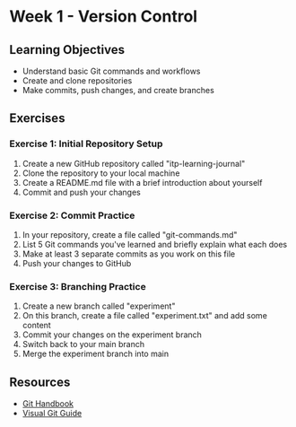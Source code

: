 # Week 1 - Version Control

## Learning Objectives

- Understand basic Git commands and workflows
- Create and clone repositories
- Make commits, push changes, and create branches

## Exercises

### Exercise 1: Initial Repository Setup

1. Create a new GitHub repository called "itp-learning-journal"
2. Clone the repository to your local machine
3. Create a README.md file with a brief introduction about yourself
4. Commit and push your changes

### Exercise 2: Commit Practice

1. In your repository, create a file called "git-commands.md"
2. List 5 Git commands you've learned and briefly explain what each does
3. Make at least 3 separate commits as you work on this file
4. Push your changes to GitHub

### Exercise 3: Branching Practice

1. Create a new branch called "experiment"
2. On this branch, create a file called "experiment.txt" and add some content
3. Commit your changes on the experiment branch
4. Switch back to your main branch
5. Merge the experiment branch into main

## Resources

- [Git Handbook](https://guides.github.com/introduction/git-handbook/)
- [Visual Git Guide](https://marklodato.github.io/visual-git-guide/)